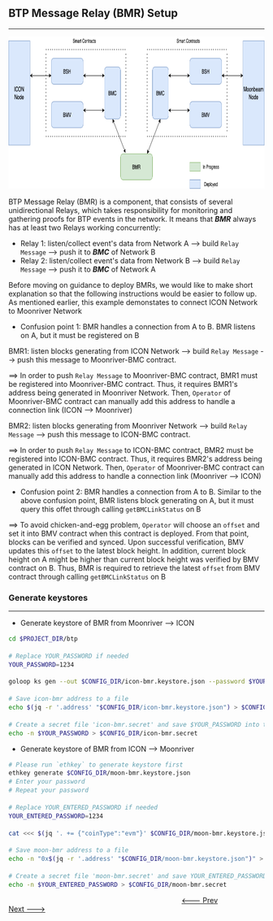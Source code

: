 ## BTP Message Relay (BMR) Setup

____

<p align="center">
  <img src="./images/Deploy-BMR.png" width="800" height="300" />
</p>

BTP Message Relay (BMR) is a component, that consists of several unidirectional Relays, which takes responsibility for monitoring and gathering proofs for BTP events in the network. It means that ***BMR*** always has at least two Relays working concurrently:

- Relay 1: listen/collect event's data from Network A --> build `Relay Message` --> push it to ***BMC*** of Network B
- Relay 2: listen/collect event's data from Network B --> build `Relay Message` --> push it to ***BMC*** of Network A

Before moving on guidance to deploy BMRs, we would like to make short explanation so that the following instructions would be easier to follow up. As mentioned earlier, this example demonstates to connect ICON Network to Moonriver Network

- Confusion point 1: BMR handles a connection from A to B. BMR listens on A, but it must be registered on B

BMR1: listen blocks generating from ICON Network --> build `Relay Message` --> push this message to Moonriver-BMC contract.

==> In order to push `Relay Message` to Moonriver-BMC contract, BMR1 must be registered into Moonriver-BMC contract. Thus, it requires BMR1's address being generated in Moonriver Network. Then, `Operator` of Moonriver-BMC contract can manually add this address to handle a connection link (ICON --> Moonriver)

BMR2: listen blocks generating from Moonriver Network --> build `Relay Message` --> push this message to ICON-BMC contract.

==> In order to push `Relay Message` to ICON-BMC contract, BMR2 must be registered into ICON-BMC contract. Thus, it requires BMR2's address being generated in ICON Network. Then, `Operator` of Moonriver-BMC contract can manually add this address to handle a connection link (Moonriver --> ICON)

- Confusion point 2: BMR handles a connection from A to B. Similar to the above confusion point, BMR listens block generating on A, but it must query this offet through calling `getBMCLinkStatus` on B

==> To avoid chicken-and-egg problem, `Operator` will choose an `offset` and set it into BMV contract when this contract is deployed. From that point, blocks can be verified and synced. Upon successful verification, BMV updates this `offset` to the latest block height. In addition, current block height on A might be higher than current block height was verified by BMV contract on B. Thus, BMR is required to retrieve the latest `offset` from BMV contract through calling `getBMCLinkStatus` on B

### Generate keystores

____

- Generate keystore of BMR from Moonriver --> ICON

```bash
cd $PROJECT_DIR/btp

# Replace YOUR_PASSWORD if needed
YOUR_PASSWORD=1234

goloop ks gen --out $CONFIG_DIR/icon-bmr.keystore.json --password $YOUR_PASSWORD

# Save icon-bmr address to a file
echo $(jq -r '.address' "$CONFIG_DIR/icon-bmr.keystore.json") > $CONFIG_DIR/icon-bmr.addr

# Create a secret file 'icon-bmr.secret' and save $YOUR_PASSWORD into that file
echo -n $YOUR_PASSWORD > $CONFIG_DIR/icon-bmr.secret
```

- Generate keystore of BMR from ICON --> Moonriver

```bash
# Please run `ethkey` to generate keystore first
ethkey generate $CONFIG_DIR/moon-bmr.keystore.json
# Enter your password
# Repeat your password

# Replace YOUR_ENTERED_PASSWORD if needed
YOUR_ENTERED_PASSWORD=1234

cat <<< $(jq '. += {"coinType":"evm"}' $CONFIG_DIR/moon-bmr.keystore.json) > $CONFIG_DIR/moon-bmr.keystore.json

# Save moon-bmr address to a file
echo -n "0x$(jq -r '.address' "$CONFIG_DIR/moon-bmr.keystore.json")" > $CONFIG_DIR/moon-bmr.addr

# Create a secret file 'moon-bmr.secret' and save YOUR_ENTERED_PASSWORD into that file
echo -n $YOUR_ENTERED_PASSWORD > $CONFIG_DIR/moon-bmr.secret
```

&emsp; &emsp; &emsp; &emsp; &emsp; &emsp; &emsp; &emsp; &emsp; &emsp; &emsp; &emsp; &emsp; &emsp; &emsp; &emsp; &emsp; &emsp; &emsp;
[<--- Prev](./Smart-Contracts-PRA.md#smart-contracts-on-moonriver-deployment) &emsp; &emsp; &emsp; &emsp; [Next --->](./Smart-Contracts-Configuration.md#smart-contracts-configuration)